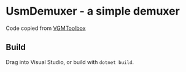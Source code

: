 # UsmDemuxer - a simple demuxer

Code copied from [VGMToolbox](https://sourceforge.net/p/vgmtoolbox/code/)

## Build

Drag into Visual Studio, or build with `dotnet build`.
